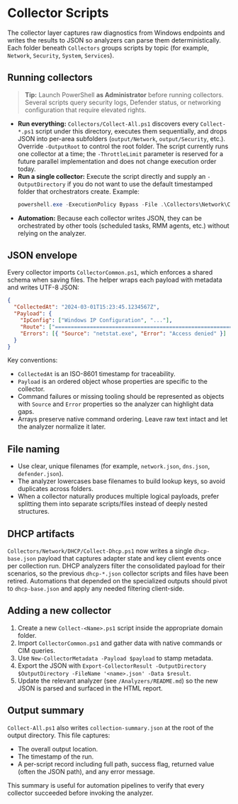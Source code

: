 # Collector Scripts

The collector layer captures raw diagnostics from Windows endpoints and writes the results to JSON so analyzers can parse them deterministically. Each folder beneath `Collectors` groups scripts by topic (for example, `Network`, `Security`, `System`, `Services`).

## Running collectors

> **Tip:** Launch PowerShell **as Administrator** before running collectors. Several scripts query security logs, Defender status, or networking configuration that require elevated rights.

- **Run everything:** `Collectors/Collect-All.ps1` discovers every `Collect-*.ps1` script under this directory, executes them sequentially, and drops JSON into per-area subfolders (`output/Network`, `output/Security`, etc.). Override `-OutputRoot` to control the root folder. The script currently runs one collector at a time; the `-ThrottleLimit` parameter is reserved for a future parallel implementation and does not change execution order today.
- **Run a single collector:** Execute the script directly and supply an `-OutputDirectory` if you do not want to use the default timestamped folder that orchestrators create. Example:
  ```powershell
  powershell.exe -ExecutionPolicy Bypass -File .\Collectors\Network\Collect-Network.ps1 -OutputDirectory C:\Temp\Diag\Network
  ```
- **Automation:** Because each collector writes JSON, they can be orchestrated by other tools (scheduled tasks, RMM agents, etc.) without relying on the analyzer.

## JSON envelope

Every collector imports `CollectorCommon.ps1`, which enforces a shared schema when saving files. The helper wraps each payload with metadata and writes UTF-8 JSON:

```json
{
  "CollectedAt": "2024-03-01T15:23:45.1234567Z",
  "Payload": {
    "IpConfig": ["Windows IP Configuration", "..."],
    "Route": ["===========================================================================", "..."],
    "Errors": [{ "Source": "netstat.exe", "Error": "Access denied" }]
  }
}
```

Key conventions:

- `CollectedAt` is an ISO-8601 timestamp for traceability.
- `Payload` is an ordered object whose properties are specific to the collector.
- Command failures or missing tooling should be represented as objects with `Source` and `Error` properties so the analyzer can highlight data gaps.
- Arrays preserve native command ordering. Leave raw text intact and let the analyzer normalize it later.

## File naming

- Use clear, unique filenames (for example, `network.json`, `dns.json`, `defender.json`).
- The analyzer lowercases base filenames to build lookup keys, so avoid duplicates across folders.
- When a collector naturally produces multiple logical payloads, prefer splitting them into separate scripts/files instead of deeply nested structures.

## DHCP artifacts

`Collectors/Network/DHCP/Collect-Dhcp.ps1` now writes a single `dhcp-base.json` payload that captures adapter state and key client events once per collection run. DHCP analyzers filter the consolidated payload for their scenarios, so the previous `dhcp-*.json` collector scripts and files have been retired. Automations that depended on the specialized outputs should pivot to `dhcp-base.json` and apply any needed filtering client-side.

## Adding a new collector

1. Create a new `Collect-<Name>.ps1` script inside the appropriate domain folder.
2. Import `CollectorCommon.ps1` and gather data with native commands or CIM queries.
3. Use `New-CollectorMetadata -Payload $payload` to stamp metadata.
4. Export the JSON with `Export-CollectorResult -OutputDirectory $OutputDirectory -FileName '<name>.json' -Data $result`.
5. Update the relevant analyzer (see `/Analyzers/README.md`) so the new JSON is parsed and surfaced in the HTML report.

## Output summary

`Collect-All.ps1` also writes `collection-summary.json` at the root of the output directory. This file captures:

- The overall output location.
- The timestamp of the run.
- A per-script record including full path, success flag, returned value (often the JSON path), and any error message.

This summary is useful for automation pipelines to verify that every collector succeeded before invoking the analyzer.
